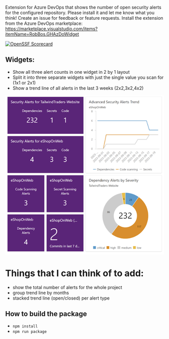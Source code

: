 
Extension for Azure DevOps that shows the number of open security alerts for the configured repository. Please install it and let me know what you think! Create an issue for feedback or feature requests.
Install the extension from the Azure DevOps marketplace: https://marketplace.visualstudio.com/items?itemName=RobBos.GHAzDoWidget

[![OpenSSF Scorecard](https://api.securityscorecards.dev/projects/github.com/rajbos/GHAzDo-widget/badge)](https://securityscorecards.dev/viewer/?uri=github.com/rajbos/GHAzDo-widget)

## Widgets:
* Show all three alert counts in one widget in 2 by 1 layout
* Split it into three separate widgets with just the single value you scan for (1x1 or 2x1)
* Show a trend line of all alerts in the last 3 weeks (2x2,3x2,4x2)

![Screenshot of the widget showing the repository name and the alert count for dependencies, secrets, and code scanning](/img/overview_600.png)

# Things that I can think of to add:

- show the total number of alerts for the whole project
- group trend line by months
- stacked trend line (open/closed) per alert type

## How to build the package

* `npm install`
* `npm run package`
